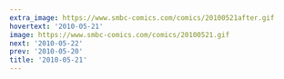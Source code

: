 ```yaml
---
extra_image: https://www.smbc-comics.com/comics/20100521after.gif
hovertext: '2010-05-21'
image: https://www.smbc-comics.com/comics/20100521.gif
next: '2010-05-22'
prev: '2010-05-20'
title: '2010-05-21'
---
```

